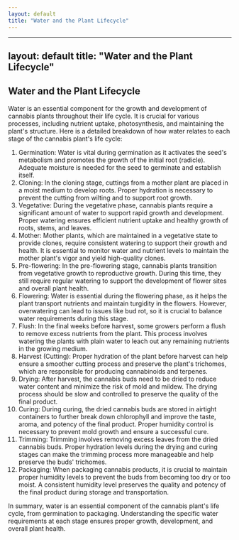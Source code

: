 ```yaml
---
layout: default
title: "Water and the Plant Lifecycle"
---
```


---
layout: default
title: "Water and the Plant Lifecycle"
---
## Water and the Plant Lifecycle

Water is an essential component for the growth and development of cannabis plants throughout their life cycle. It is crucial for various processes, including nutrient uptake, photosynthesis, and maintaining the plant's structure. Here is a detailed breakdown of how water relates to each stage of the cannabis plant's life cycle:

1. Germination: Water is vital during germination as it activates the seed's metabolism and promotes the growth of the initial root (radicle). Adequate moisture is needed for the seed to germinate and establish itself.
2. Cloning: In the cloning stage, cuttings from a mother plant are placed in a moist medium to develop roots. Proper hydration is necessary to prevent the cutting from wilting and to support root growth.
3. Vegetative: During the vegetative phase, cannabis plants require a significant amount of water to support rapid growth and development. Proper watering ensures efficient nutrient uptake and healthy growth of roots, stems, and leaves.
4. Mother: Mother plants, which are maintained in a vegetative state to provide clones, require consistent watering to support their growth and health. It is essential to monitor water and nutrient levels to maintain the mother plant's vigor and yield high-quality clones.
5. Pre-flowering: In the pre-flowering stage, cannabis plants transition from vegetative growth to reproductive growth. During this time, they still require regular watering to support the development of flower sites and overall plant health.
6. Flowering: Water is essential during the flowering phase, as it helps the plant transport nutrients and maintain turgidity in the flowers. However, overwatering can lead to issues like bud rot, so it is crucial to balance water requirements during this stage.
7. Flush: In the final weeks before harvest, some growers perform a flush to remove excess nutrients from the plant. This process involves watering the plants with plain water to leach out any remaining nutrients in the growing medium.
8. Harvest (Cutting): Proper hydration of the plant before harvest can help ensure a smoother cutting process and preserve the plant's trichomes, which are responsible for producing cannabinoids and terpenes.
9. Drying: After harvest, the cannabis buds need to be dried to reduce water content and minimize the risk of mold and mildew. The drying process should be slow and controlled to preserve the quality of the final product.
10. Curing: During curing, the dried cannabis buds are stored in airtight containers to further break down chlorophyll and improve the taste, aroma, and potency of the final product. Proper humidity control is necessary to prevent mold growth and ensure a successful cure.
11. Trimming: Trimming involves removing excess leaves from the dried cannabis buds. Proper hydration levels during the drying and curing stages can make the trimming process more manageable and help preserve the buds' trichomes.
12. Packaging: When packaging cannabis products, it is crucial to maintain proper humidity levels to prevent the buds from becoming too dry or too moist. A consistent humidity level preserves the quality and potency of the final product during storage and transportation.

In summary, water is an essential component of the cannabis plant's life cycle, from germination to packaging. Understanding the specific water requirements at each stage ensures proper growth, development, and overall plant health.